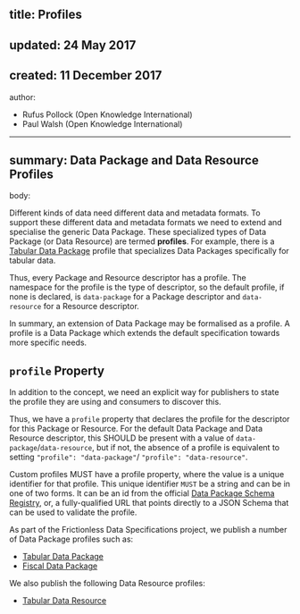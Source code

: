 title: Profiles
---
updated: 24 May 2017
---
created: 11 December 2017
---
author:
 - Rufus Pollock (Open Knowledge International)
 - Paul Walsh (Open Knowledge International)
---
summary: Data Package and Data Resource Profiles
---
body:

Different kinds of data need different data and metadata formats. To support these different data and metadata formats we need to extend and specialise the generic Data Package. These specialized types of Data Package (or Data Resource) are termed **profiles**. For example, there is a [Tabular Data Package][tdp] profile that specializes Data Packages specifically for tabular data.

Thus, every Package and Resource descriptor has a profile. The namespace for the profile is the type of descriptor, so the default profile, if none is declared, is `data-package` for a Package descriptor and `data-resource` for a Resource descriptor.

In summary, an extension of Data Package may be formalised as a profile. A profile is a Data Package which extends the default specification towards more specific needs.

## `profile` Property

In addition to the concept, we need an explicit way for publishers to state the profile they are using and consumers to discover this.

Thus, we have a `profile` property that declares the profile for the descriptor for this Package or Resource. For the default Data Package and Data Resource descriptor, this SHOULD be present with a value of `data-package`/`data-resource`, but if not, the absence of a profile is equivalent to setting `"profile": "data-package"`/ `"profile": "data-resource"`.

Custom profiles MUST have a profile property, where the value is a unique identifier for that profile. This unique identifier `MUST` be a string and can be in one of two forms. It can be an id from the official [Data Package Schema Registry][registry], or, a fully-qualified URL that points directly to a JSON Schema that can be used to validate the profile.

As part of the Frictionless Data Specifications project, we publish a number of Data Package profiles such as:

* [Tabular Data Package][tdp]
* [Fiscal Data Package][fdp]

We also publish the following Data Resource profiles:

* [Tabular Data Resource][tdr]

[registry]: http://frictionlessdata.io/schemas/registry.json
[tdp]: http://frictionlessdata.io/specs/tabular-data-package/
[fdp]: http://frictionlessdata.io/specs/fiscal-data-package/
[tdr]: http://frictionlessdata.io/specs/tabular-data-resource/
